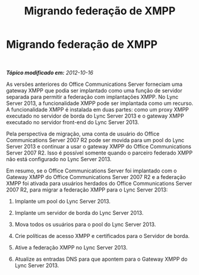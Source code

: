 ﻿---
title: Migrando federação de XMPP
TOCTitle: Migrando federação de XMPP
ms:assetid: 7368ee8f-a201-4d3a-b4e8-68396b156d4d
ms:mtpsurl: https://technet.microsoft.com/pt-br/library/JJ688093(v=OCS.15)
ms:contentKeyID: 49886263
ms.date: 05/19/2016
mtps_version: v=OCS.15
ms.translationtype: HT
---

# Migrando federação de XMPP

 

_**Tópico modificado em:** 2012-10-16_

As versões anteriores do Office Communications Server forneciam uma gateway XMPP que podia ser implantado como uma função de servidor separada para permitir a federação com implantações XMPP. No Lync Server 2013, a funcionalidade XMPP pode ser implantada como um recurso. A funcionalidade XMPP é instalada em duas partes: como um proxy XMPP executado no servidor de borda do Lync Server 2013 e o gateway XMPP executado no servidor front-end do Lync Server 2013.

Pela perspectiva de migração, uma conta de usuário do Office Communications Server 2007 R2 pode ser movida para um pool do Lync Server 2013 e continuar a usar o gateway XMPP do Office Communications Server 2007 R2. Isso é possível somente quando o parceiro federado XMPP não está configurado no Lync Server 2013.

Em resumo, se o Office Communications Server foi implantado com o Gateway XMPP do Office Communications Server 2007 R2 e a federação XMPP foi ativada para usuários herdados do Office Communications Server 2007 R2, para migrar a federação XMPP para o Lync Server 2013:

1.  Implante um pool do Lync Server 2013.

2.  Implante um servidor de borda do Lync Server 2013.

3.  Mova todos os usuários para o pool do Lync Server 2013.

4.  Crie políticas de acesso XMPP e certificados para o Servidor de borda.

5.  Ative a federação XMPP no Lync Server 2013. 

6.  Atualize as entradas DNS para que apontem para o Gateway XMPP do Lync Server 2013.

